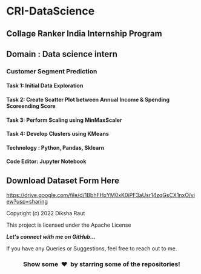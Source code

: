 # CRI-DataScience

## Collage Ranker India Internship Program

## Domain : Data science intern

### Customer Segment Prediction
#### Task 1: Initial Data Exploration
#### Task 2: Create Scatter Plot between Annual Income & Spending Scoreending Score
#### Task 3: Perform Scaling using MinMaxScaler
#### Task 4: Develop Clusters using KMeans
#### Technology : Python, Pandas, Sklearn
#### Code Editor: Jupyter Notebook


## Download Dataset Form Here 
https://drive.google.com/file/d/1BbhFHxYM0xK0iPF3aUsr14zqGsCX1nxO/view?usp=sharing


Copyright (c) 2022 Diksha Raut

This project is licensed under the Apache License

  <b><i>Let's connect with me on GitHub...</i></b>

If you have any Queries or Suggestions, feel free to reach out to me.

<h3 align="center">Show some &nbsp;❤️&nbsp; by starring some of the repositories!</h3>
